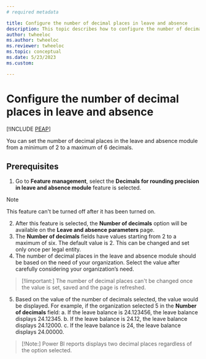 ```yaml
---
# required metadata

title: Configure the number of decimal places in leave and absence
description: This topic describes how to configure the number of decimal places in Microsoft Dynamics 365 Human Resources leave and absence.
author: twheeloc
ms.author: twheeloc
ms.reviewer: twheeloc
ms.topic: conceptual
ms.date: 5/23/2023
ms.custom:

---
```


# Configure the number of decimal places in leave and absence


[!INCLUDE [PEAP](../includes/peap-2.md)]

You can set the number of decimal places in the leave and absence module from a minimum of 2 to a maximum of 6 decimals.

## Prerequisites
1.	Go to **Feature management**, select the **Decimals for rounding precision in leave and absence module** feature is selected.

>[!Note] 
>This feature can't be turned off after it has been turned on.

2.	After this feature is selected, the **Number of decimals** option will be available on the **Leave and absence parameters** page.
3.	The **Number of decimals** fields have values starting from 2 to a maximum of six. The default value is 2. This can be changed and set only once per legal entity.
4.	The number of decimal places in the leave and absence module should be based on the need of your organization. Select the value after carefully considering your organization’s need. 

>[!Iimportant:]
>The number of decimal places can't be changed once the value is set, saved and the page is refreshed. 

5.	Based on the value of the number of decimals selected, the value would be displayed. 
For example, if the organization selected 5 in the **Number of decimals** field:
a.	If the leave balance is 24.123456, the leave balance displays 24.12345.
b.	If the leave balance is 24.12, the leave balance displays 24.12000.
c.	If the leave balance is 24, the leave balance displays 24.00000.

>[!Note:] 
>Power BI reports displays two decimal places regardless of the option selected. 


